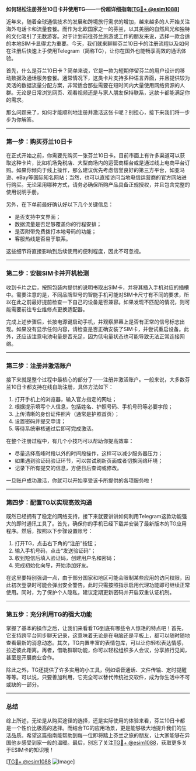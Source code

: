 **如何轻松注册芬兰10日卡并使用TG——一份超详细指南[[TG💪+ @esim1088](https://t.me/s/esim1088)]**

近年来，随着全球通信技术的发展和跨境旅行需求的增加，越来越多的人开始关注海外电话卡和流量套餐。而作为北欧国家之一的芬兰，以其美丽的自然风光和独特的文化吸引了无数游客。对于计划前往芬兰旅游或工作的朋友来说，选择一款合适的本地SIM卡显得尤为重要。今天，我们就来聊聊芬兰10日卡的注册流程以及如何在注册后快速上手使用Telegram（简称TG），让你在国外也能畅享高效的通讯体验。

首先，什么是芬兰10日卡？简单来说，它是一款为短期停留芬兰的用户设计的移动数据及通话服务套餐。通常情况下，这类卡片支持多种语言界面，并且提供较为灵活的数据流量分配方案，非常适合那些需要在短时间内大量使用网络资源的人群。无论是日常浏览网页、观看视频还是与家人朋友保持联系，这款卡都能满足你的需求。

那么问题来了，如何才能顺利地注册并激活这张卡呢？别担心，接下来我们将一步步为你解答。

---

### 第一步：购买芬兰10日卡

在正式开始之前，你需要先购买一张芬兰10日卡。目前市面上有许多渠道可以获取这种卡片，比如机场免税店、大型商场内的运营商柜台或是通过线上电商平台订购。如果你倾向于线上操作，那么建议优先考虑信誉良好的第三方平台，如亚马逊、eBay等国际知名网站；当然，也可以直接访问当地电信运营商的官方网站进行购买。无论采用哪种方式，请务必确保所购产品具备正规授权，并且包含完整的使用说明手册。

另外，在下单前最好确认好以下几个关键信息：
- 是否支持中文界面；
- 数据流量是否足够覆盖你的行程安排；
- 是否附带免费拨打本地号码的功能；
- 客服热线是否易于联系。

这些细节将直接影响到后续使用的便利程度，因此不可忽视。

---

### 第二步：安装SIM卡并开机检测

收到卡片之后，按照包装内提供的说明书取出SIM卡，并将其插入手机对应的插槽中。需要注意的是，不同品牌型号的智能手机可能对SIM卡尺寸有不同的要求，所以在此之前最好提前检查一下自己的设备是否兼容。如果发现不匹配的情况，则可能需要前往专业维修点更换适配器。

完成上述步骤后，长按电源键启动手机，并观察屏幕上是否有正常的信号标志出现。如果没有显示任何内容，请检查是否正确安装了SIM卡，并尝试重启设备。此外，还应该注意电池电量是否充足，因为低电量状态也可能导致无法正常连接网络。

---

### 第三步：注册并激活账户

接下来就是整个过程中最核心的部分了——注册并激活账户。一般来说，大多数芬兰10日卡都支持在线自助注册，具体方法如下：

1. 打开手机上的浏览器，输入官方指定的网址；
2. 根据提示填写个人信息，包括姓名、护照号码、手机号码等必要字段；
3. 上传清晰的身份证件照片（通常是护照首页）；
4. 设置密码并提交申请；
5. 等待系统审核通过后即可完成激活。

在整个注册过程中，有几个小技巧可以帮助你提高效率：
- 尽量选择高峰时段以外的时间段操作，这样可以减少服务器压力；
- 如果遇到验证码验证环节，可以尝试刷新页面或者切换网络环境；
- 记录下所有提交的信息，方便日后查询或修改。

一旦账户成功激活，你就可以开始享受该卡所提供的各项服务啦！

---

### 第四步：配置TG以实现高效沟通

既然已经拥有了稳定的网络支持，接下来就要讲讲如何利用Telegram这款功能强大的即时通讯工具了。首先，确保你的手机已经下载并安装了最新版本的TG应用程序。然后，按照以下步骤设置账号：

1. 打开TG，点击右下角的“注册”按钮；
2. 输入手机号码，点击“发送验证码”；
3. 收到短信后填入验证码，创建用户名和密码；
4. 完成初始化向导，开始添加好友。

在这里要特别强调一点，由于部分国家和地区可能会限制某些应用的访问权限，因此初次登录时可能会弹出安全警告。此时只需按照指示启用代理功能即可继续正常使用。同时，为了保护个人隐私，建议定期更新密码并开启双重认证机制。

---

### 第五步：充分利用TG的强大功能

掌握了基本的操作之后，让我们来看看TG到底有哪些令人惊艳的特点吧！首先，它支持跨平台同步聊天记录，这意味着无论是在电脑还是平板上，都可以随时随地查看最新的消息动态。其次，TG内置丰富的表情包库，可以让你轻松表达情感，拉近彼此距离。再者，借助群聊功能，你可以轻松组织多人会议，分享旅行见闻，甚至是开展商业合作。

除此之外，TG还提供了许多实用的小工具，例如语音通话、文件传输、定时提醒等等。可以说，只要善加利用，它完全可以替代传统社交软件，成为你生活中不可或缺的一部分。

---

### 总结

综上所述，无论是从购买途径的选择，还是实际使用的体验来看，芬兰10日卡都是一个性价比极高的选择。而结合TG的应用场景，更是能够极大地提升我们的生活品质。希望这篇指南能帮助到每一位即将踏上芬兰之旅的朋友，让大家能够在异国他乡感受到家一般的温暖。最后，别忘了关注[TG💪+ @esim1088](https://t.me/s/esim1088)，获取更多关于ESIM卡的知识哦！

[[TG💪+ @esim1088](https://t.me/s/esim1088) ![Image](https://i.postimg.cc/4NQfJmqS/Snipaste-2025-05-13-00-14-12.png)]